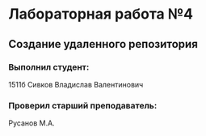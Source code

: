 # Лабораторная работа №4
## Создание удаленного репозитория
### Выполнил студент:
1511б
Сивков Владислав Валентинович
### Проверил старший преподаватель:
Русанов М.А.

